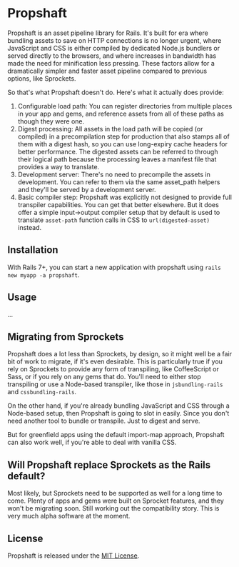 # Propshaft

Propshaft is an asset pipeline library for Rails. It's built for era where bundling assets to save on HTTP connections is no longer urgent, where JavaScript and CSS is either compiled by dedicated Node.js bundlers or served directly to the browsers, and where increases in bandwidth has made the need for minification less pressing. These factors allow for a dramatically simpler and faster asset pipeline compared to previous options, like Sprockets.

So that's what Propshaft doesn't do. Here's what it actually does provide:

1. Configurable load path: You can register directories from multiple places in your app and gems, and reference assets from all of these paths as though they were one.
1. Digest processing: All assets in the load path will be copied (or compiled) in a precompilation step for production that also stamps all of them with a digest hash, so you can use long-expiry cache headers for better performance. The digested assets can be referred to through their logical path because the processing leaves a manifest file that provides a way to translate.
1. Development server: There's no need to precompile the assets in development. You can refer to them via the same asset_path helpers and they'll be served by a development server.
1. Basic compiler step: Propshaft was explicitly not designed to provide full transpiler capabilities. You can get that better elsewhere. But it does offer a simple input->output compiler setup that by default is used to translate `asset-path` function calls in CSS to `url(digested-asset)` instead.


## Installation

With Rails 7+, you can start a new application with propshaft using `rails new myapp -a propshaft`.


## Usage

...


## Migrating from Sprockets

Propshaft does a lot less than Sprockets, by design, so it might well be a fair bit of work to migrate, if it's even desirable. This is particularly true if you rely on Sprockets to provide any form of transpiling, like CoffeeScript or Sass, or if you rely on any gems that do. You'll need to either stop transpiling or use a Node-based transpiler, like those in `jsbundling-rails` and `cssbundling-rails`.

On the other hand, if you're already bundling JavaScript and CSS through a Node-based setup, then Propshaft is going to slot in easily. Since you don't need another tool to bundle or transpile. Just to digest and serve.

But for greenfield apps using the default import-map approach, Propshaft can also work well, if you're able to deal with vanilla CSS.


## Will Propshaft replace Sprockets as the Rails default?

Most likely, but Sprockets need to be supported as well for a long time to come. Plenty of apps and gems were built on Sprocket features, and they won't be migrating soon. Still working out the compatibility story. This is very much alpha software at the moment.


## License

Propshaft is released under the [MIT License](https://opensource.org/licenses/MIT).
